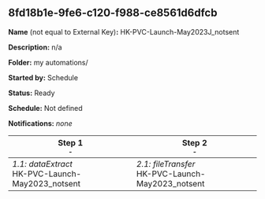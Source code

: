 ## 8fd18b1e-9fe6-c120-f988-ce8561d6dfcb

**Name** (not equal to External Key)**:** HK-PVC-Launch-May2023J_notsent


**Description:** n/a

**Folder:** my automations/

**Started by:** Schedule

**Status:** Ready

**Schedule:** Not defined

**Notifications:** _none_


| Step 1<br>_<small>-</small>_ | Step 2<br>_<small>-</small>_ |
| --- | --- |
| _1.1: dataExtract_<br>HK-PVC-Launch-May2023_notsent | _2.1: fileTransfer_<br>HK-PVC-Launch-May2023_notsent |
